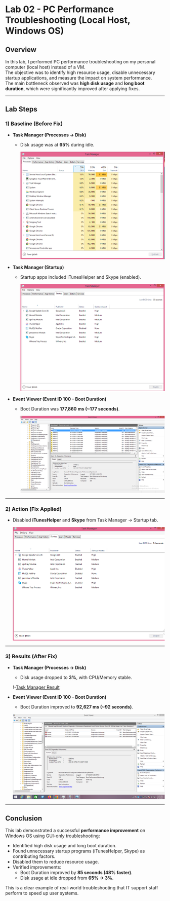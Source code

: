 # Lab 02 - PC Performance Troubleshooting (Local Host, Windows OS)

## Overview
In this lab, I performed PC performance troubleshooting on my personal computer (local host) instead of a VM.  
The objective was to identify high resource usage, disable unnecessary startup applications, and measure the impact on system performance.  
The main bottleneck observed was **high disk usage** and **long boot duration**, which were significantly improved after applying fixes.

---

## Lab Steps

### 1) Baseline (Before Fix)
- **Task Manager (Processes → Disk)**  
    
  - Disk usage was at **65%** during idle.
 
    ![Task Manager Before](screenshots/Task_Manager_Processes_Disk_Before.PNG)  

- **Task Manager (Startup)**  
    
  - Startup apps included iTunesHelper and Skype (enabled).
 
    ![Task Manager Startup](screenshots/Task_Manager_Startup_Before.PNG)

- **Event Viewer (Event ID 100 – Boot Duration)**  
  
  - Boot Duration was **177,860 ms (~177 seconds)**.
 
     ![Event ID 100 Old](screenshots/Event_ID100_Boot_Duration_08-17-2025.PNG)  

---

### 2) Action (Fix Applied)

- Disabled **iTunesHelper** and **Skype** from Task Manager → Startup tab.  

  ![Task Manager Disabled Apps](screenshots/Task_Manager_Startup_After.PNG)  

---

### 3) Results (After Fix)

- **Task Manager (Processes → Disk)**  
    
  - Disk usage dropped to **3%**, with CPU/Memory stable.
 
   !-[Task Manager Result](screenshots/Task_Manager_Processes_Disk_After.PNG)  

- **Event Viewer (Event ID 100 – Boot Duration)**  
    
  - Boot Duration improved to **92,627 ms (~92 seconds)**.  

   ![Event ID100 Current](screenshots/Event_ID100_Boot_Duration_08-19-2025.PNG)
---

## Conclusion

This lab demonstrated a successful **performance improvement** on Windows OS using GUI-only troubleshooting:  
- Identified high disk usage and long boot duration.  
- Found unnecessary startup programs (iTunesHelper, Skype) as contributing factors.  
- Disabled them to reduce resource usage.  
- Verified improvements:  
  - Boot Duration improved by **85 seconds (48% faster)**.  
  - Disk usage at idle dropped from **65% → 3%**.  

This is a clear example of real-world troubleshooting that IT support staff perform to speed up user systems.
